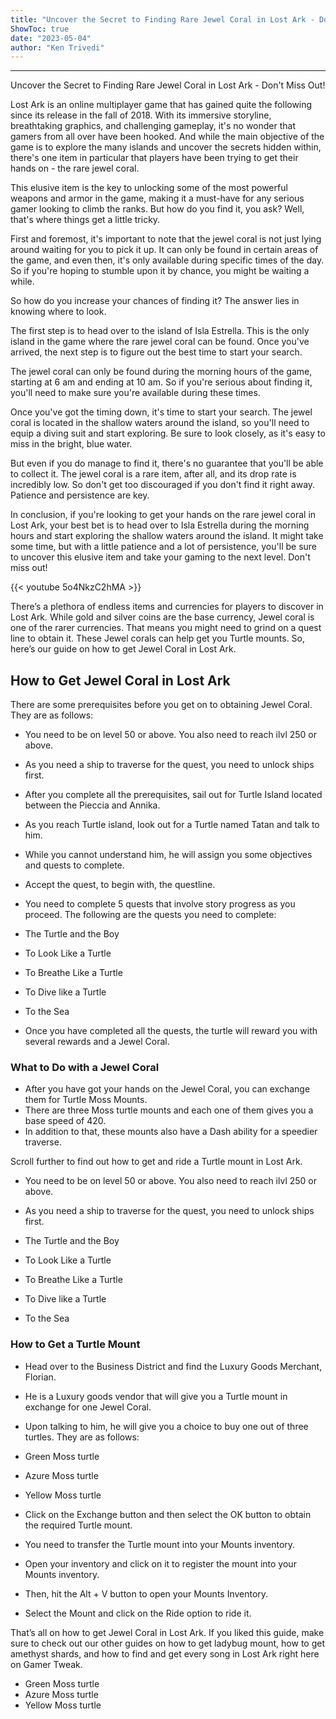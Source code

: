```yaml
---
title: "Uncover the Secret to Finding Rare Jewel Coral in Lost Ark - Don't Miss Out!"
ShowToc: true 
date: "2023-05-04"
author: "Ken Trivedi"
---
```

*****
Uncover the Secret to Finding Rare Jewel Coral in Lost Ark - Don't Miss Out!

Lost Ark is an online multiplayer game that has gained quite the following since its release in the fall of 2018. With its immersive storyline, breathtaking graphics, and challenging gameplay, it's no wonder that gamers from all over have been hooked. And while the main objective of the game is to explore the many islands and uncover the secrets hidden within, there's one item in particular that players have been trying to get their hands on - the rare jewel coral.

This elusive item is the key to unlocking some of the most powerful weapons and armor in the game, making it a must-have for any serious gamer looking to climb the ranks. But how do you find it, you ask? Well, that's where things get a little tricky.

First and foremost, it's important to note that the jewel coral is not just lying around waiting for you to pick it up. It can only be found in certain areas of the game, and even then, it's only available during specific times of the day. So if you're hoping to stumble upon it by chance, you might be waiting a while.

So how do you increase your chances of finding it? The answer lies in knowing where to look.

The first step is to head over to the island of Isla Estrella. This is the only island in the game where the rare jewel coral can be found. Once you've arrived, the next step is to figure out the best time to start your search.

The jewel coral can only be found during the morning hours of the game, starting at 6 am and ending at 10 am. So if you're serious about finding it, you'll need to make sure you're available during these times.

Once you've got the timing down, it's time to start your search. The jewel coral is located in the shallow waters around the island, so you'll need to equip a diving suit and start exploring. Be sure to look closely, as it's easy to miss in the bright, blue water.

But even if you do manage to find it, there's no guarantee that you'll be able to collect it. The jewel coral is a rare item, after all, and its drop rate is incredibly low. So don't get too discouraged if you don't find it right away. Patience and persistence are key.

In conclusion, if you're looking to get your hands on the rare jewel coral in Lost Ark, your best bet is to head over to Isla Estrella during the morning hours and start exploring the shallow waters around the island. It might take some time, but with a little patience and a lot of persistence, you'll be sure to uncover this elusive item and take your gaming to the next level. Don't miss out!

{{< youtube 5o4NkzC2hMA >}} 



There’s a plethora of endless items and currencies for players to discover in Lost Ark. While gold and silver coins are the base currency, Jewel coral is one of the rarer currencies. That means you might need to grind on a quest line to obtain it. These Jewel corals can help get you Turtle mounts. So, here’s our guide on how to get Jewel Coral in Lost Ark.
 
## How to Get Jewel Coral in Lost Ark
 
There are some prerequisites before you get on to obtaining Jewel Coral. They are as follows:
 
- You need to be on level 50 or above. You also need to reach ilvl 250 or above.
 - As you need a ship to traverse for the quest, you need to unlock ships first.
 - After you complete all the prerequisites, sail out for Turtle Island located between the Pieccia and Annika.
 - As you reach Turtle island, look out for a Turtle named Tatan and talk to him.

 
- While you cannot understand him, he will assign you some objectives and quests to complete.
 - Accept the quest, to begin with, the questline.
 - You need to complete 5 quests that involve story progress as you proceed. The following are the quests you need to complete:
 - The Turtle and the Boy
 - To Look Like a Turtle
 - To Breathe Like a Turtle
 - To Dive like a Turtle
 - To the Sea
 - Once you have completed all the quests, the turtle will reward you with several rewards and a Jewel Coral.

 
### What to Do with a Jewel Coral
 
- After you have got your hands on the Jewel Coral, you can exchange them for Turtle Moss Mounts.
 - There are three Moss turtle mounts and each one of them gives you a base speed of 420.
 - In addition to that, these mounts also have a Dash ability for a speedier traverse.

 
Scroll further to find out how to get and ride a Turtle mount in Lost Ark.
 
- You need to be on level 50 or above. You also need to reach ilvl 250 or above.
 - As you need a ship to traverse for the quest, you need to unlock ships first.

 
- The Turtle and the Boy
 - To Look Like a Turtle
 - To Breathe Like a Turtle
 - To Dive like a Turtle
 - To the Sea

 
### How to Get a Turtle Mount
 
- Head over to the Business District and find the Luxury Goods Merchant, Florian.
 - He is a Luxury goods vendor that will give you a Turtle mount in exchange for one Jewel Coral.
 - Upon talking to him, he will give you a choice to buy one out of three turtles. They are as follows:
 - Green Moss turtle
 - Azure Moss turtle
 - Yellow Moss turtle

 
- Click on the Exchange button and then select the OK button to obtain the required Turtle mount.
 - You need to transfer the Turtle mount into your Mounts inventory.
 - Open your inventory and click on it to register the mount into your Mounts inventory.
 - Then, hit the Alt + V button to open your Mounts Inventory.
 - Select the Mount and click on the Ride option to ride it.

 
That’s all on how to get Jewel Coral in Lost Ark. If you liked this guide, make sure to check out our other guides on how to get ladybug mount, how to get amethyst shards, and how to find and get every song in Lost Ark right here on Gamer Tweak.
 
- Green Moss turtle
 - Azure Moss turtle
 - Yellow Moss turtle




